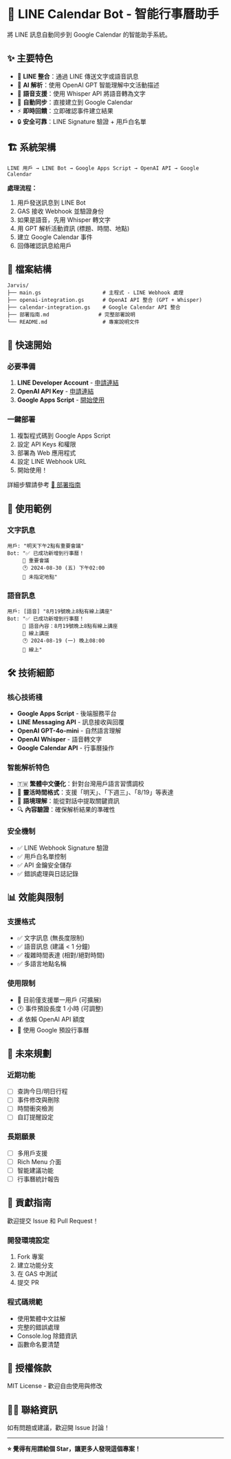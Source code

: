 # 🤖 LINE Calendar Bot - 智能行事曆助手

將 LINE 訊息自動同步到 Google Calendar 的智能助手系統。

## ✨ 主要特色

- 📱 **LINE 整合**：通過 LINE 傳送文字或語音訊息
- 🧠 **AI 解析**：使用 OpenAI GPT 智能理解中文活動描述  
- 🎤 **語音支援**：使用 Whisper API 將語音轉為文字
- 📅 **自動同步**：直接建立到 Google Calendar
- ⚡ **即時回饋**：立即確認事件建立結果
- 🔒 **安全可靠**：LINE Signature 驗證 + 用戶白名單

## 🏗️ 系統架構

```
LINE 用戶 → LINE Bot → Google Apps Script → OpenAI API → Google Calendar
```

**處理流程：**
1. 用戶發送訊息到 LINE Bot
2. GAS 接收 Webhook 並驗證身份
3. 如果是語音，先用 Whisper 轉文字
4. 用 GPT 解析活動資訊 (標題、時間、地點)
5. 建立 Google Calendar 事件
6. 回傳確認訊息給用戶

## 📁 檔案結構

```
Jarvis/
├── main.gs                    # 主程式 - LINE Webhook 處理
├── openai-integration.gs      # OpenAI API 整合 (GPT + Whisper)
├── calendar-integration.gs    # Google Calendar API 整合
├── 部署指南.md                # 完整部署說明
└── README.md                  # 專案說明文件
```

## 🚀 快速開始

### 必要準備

1. **LINE Developer Account** - [申請連結](https://developers.line.biz/)
2. **OpenAI API Key** - [申請連結](https://platform.openai.com/)
3. **Google Apps Script** - [開始使用](https://script.google.com/)

### 一鍵部署

1. 複製程式碼到 Google Apps Script
2. 設定 API Keys 和權限
3. 部署為 Web 應用程式
4. 設定 LINE Webhook URL
5. 開始使用！

詳細步驟請參考 [📖 部署指南](./部署指南.md)

## 💬 使用範例

### 文字訊息
```
用戶: "明天下午2點有重要會議"
Bot: "✅ 已成功新增到行事曆！
     📅 重要會議  
     🕐 2024-08-30 (五) 下午02:00
     📍 未指定地點"
```

### 語音訊息  
```
用戶: [語音] "8月19號晚上8點有線上講座"
Bot: "✅ 已成功新增到行事曆！
     🎤 語音內容：8月19號晚上8點有線上講座
     📅 線上講座
     🕐 2024-08-19 (一) 晚上08:00  
     📍 線上"
```

## 🛠️ 技術細節

### 核心技術棧
- **Google Apps Script** - 後端服務平台
- **LINE Messaging API** - 訊息接收與回覆
- **OpenAI GPT-4o-mini** - 自然語言理解
- **OpenAI Whisper** - 語音轉文字
- **Google Calendar API** - 行事曆操作

### 智能解析特色
- 🇹🇼 **繁體中文優化**：針對台灣用戶語言習慣調校
- 📅 **靈活時間格式**：支援「明天」、「下週三」、「8/19」等表達
- 🎯 **語境理解**：能從對話中提取關鍵資訊
- 🔍 **內容驗證**：確保解析結果的準確性

### 安全機制
- ✅ LINE Webhook Signature 驗證
- ✅ 用戶白名單控制
- ✅ API 金鑰安全儲存
- ✅ 錯誤處理與日誌記錄

## 📊 效能與限制

### 支援格式
- ✅ 文字訊息 (無長度限制)
- ✅ 語音訊息 (建議 < 1 分鐘)
- ✅ 複雜時間表達 (相對/絕對時間)
- ✅ 多語言地點名稱

### 使用限制
- 📱 目前僅支援單一用戶 (可擴展)
- 🕐 事件預設長度 1 小時 (可調整)
- 💰 依賴 OpenAI API 額度
- 📅 使用 Google 預設行事曆

## 🔮 未來規劃

### 近期功能
- [ ] 查詢今日/明日行程
- [ ] 事件修改與刪除
- [ ] 時間衝突檢測
- [ ] 自訂提醒設定

### 長期願景  
- [ ] 多用戶支援
- [ ] Rich Menu 介面
- [ ] 智能建議功能
- [ ] 行事曆統計報告

## 🤝 貢獻指南

歡迎提交 Issue 和 Pull Request！

### 開發環境設定
1. Fork 專案
2. 建立功能分支
3. 在 GAS 中測試
4. 提交 PR

### 程式碼規範
- 使用繁體中文註解
- 完整的錯誤處理
- Console.log 除錯資訊
- 函數命名要清楚

## 📄 授權條款

MIT License - 歡迎自由使用與修改

## 🙋‍♂️ 聯絡資訊

如有問題或建議，歡迎開 Issue 討論！

---

**⭐ 覺得有用請給個 Star，讓更多人發現這個專案！**
